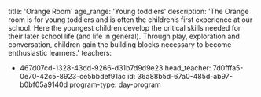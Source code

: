 title: 'Orange Room'
age_range: 'Young toddlers'
description: 'The Orange room is for young toddlers and is often the children’s first experience at our school. Here the youngest children develop the critical skills needed for their later school life (and life in general). Through play, exploration and conversation, children gain the building blocks necessary to become enthusiastic learners.'
teachers:
  - 467d07cd-1328-43dd-9266-d31b7d9d9e23
head_teacher: 7d0fffa5-0e70-42c5-8923-ce5bbdef91ac
id: 36a88b5d-67a0-485d-ab97-b0bf05a9140d
program-type: day-program
